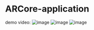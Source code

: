 # ARCore-application 

demo video:
![image](https://github.com/HuiHsin-Cheng/ARCore-application/blob/master/1.gif)
![image](https://github.com/HuiHsin-Cheng/ARCore-application/blob/master/2.gif)
![image](https://github.com/HuiHsin-Cheng/ARCore-application/blob/master/3.gif)
